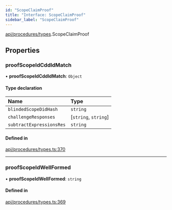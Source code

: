 ```yaml
---
id: "ScopeClaimProof"
title: "Interface: ScopeClaimProof"
sidebar_label: "ScopeClaimProof"
---
```


[api/procedures/types](../../../../../modules/API/Procedures/Types/Types.md).ScopeClaimProof

## Properties

### proofScopeIdCddIdMatch

• **proofScopeIdCddIdMatch**: `Object`

#### Type declaration

| Name | Type |
| :------ | :------ |
| `blindedScopeDidHash` | `string` |
| `challengeResponses` | [`string`, `string`] |
| `subtractExpressionsRes` | `string` |

#### Defined in

[api/procedures/types.ts:370](https://github.com/PolymeshAssociation/polymesh-sdk/blob/15be87e8/src/api/procedures/types.ts#L370)

___

### proofScopeIdWellFormed

• **proofScopeIdWellFormed**: `string`

#### Defined in

[api/procedures/types.ts:369](https://github.com/PolymeshAssociation/polymesh-sdk/blob/15be87e8/src/api/procedures/types.ts#L369)
